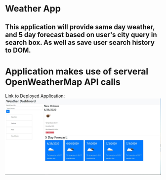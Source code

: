 # Weather App 
## This application will provide same day weather, and 5 day forecast based on user's city query in search box. As well as save user search history to DOM.
# Application makes use of serveral OpenWeatherMap API calls




[Link to Deployed Application:](https://walker-walker.github.io/challenge-6/) 
![Screenshot](./assets/images/screenshot.JPG)